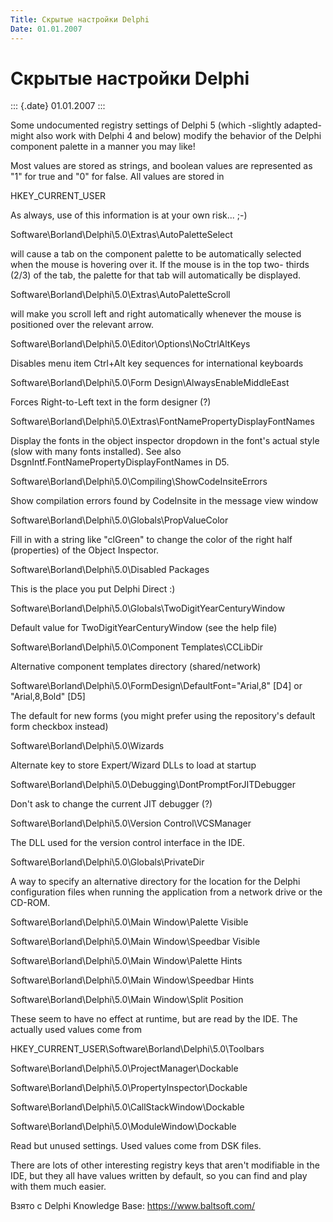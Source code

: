 ```yaml
---
Title: Скрытые настройки Delphi
Date: 01.01.2007
---
```



Скрытые настройки Delphi
========================

::: {.date}
01.01.2007
:::

Some undocumented registry settings of Delphi 5 (which -slightly
adapted- might also work with Delphi 4 and below) modify the behavior of
the Delphi component palette in a manner you may like!

Most values are stored as strings, and boolean values are represented as
"1" for true and "0" for false. All values are stored in

HKEY\_CURRENT\_USER

As always, use of this information is at your own risk... ;-)

Software\\Borland\\Delphi\\5.0\\Extras\\AutoPaletteSelect

will cause a tab on the component palette to be automatically selected
when the mouse is hovering over it. If the mouse is in the top two-
thirds (2/3) of the tab, the palette for that tab will automatically be
displayed.

Software\\Borland\\Delphi\\5.0\\Extras\\AutoPaletteScroll

will make you scroll left and right automatically whenever the mouse is
positioned over the relevant arrow.

Software\\Borland\\Delphi\\5.0\\Editor\\Options\\NoCtrlAltKeys

Disables menu item Ctrl+Alt key sequences for international keyboards

Software\\Borland\\Delphi\\5.0\\Form Design\\AlwaysEnableMiddleEast

Forces Right-to-Left text in the form designer (?)

Software\\Borland\\Delphi\\5.0\\Extras\\FontNamePropertyDisplayFontNames

Display the fonts in the object inspector dropdown in the font\'s actual
style (slow with many fonts installed). See also
DsgnIntf.FontNamePropertyDisplayFontNames in D5.

Software\\Borland\\Delphi\\5.0\\Compiling\\ShowCodeInsiteErrors

Show compilation errors found by CodeInsite in the message view window

Software\\Borland\\Delphi\\5.0\\Globals\\PropValueColor

Fill in with a string like "clGreen" to change the color of the right
half (properties) of the Object Inspector.

Software\\Borland\\Delphi\\5.0\\Disabled Packages

This is the place you put Delphi Direct :)

Software\\Borland\\Delphi\\5.0\\Globals\\TwoDigitYearCenturyWindow

Default value for TwoDigitYearCenturyWindow (see the help file)

Software\\Borland\\Delphi\\5.0\\Component Templates\\CCLibDir

Alternative component templates directory (shared/network)

Software\\Borland\\Delphi\\5.0\\FormDesign\\DefaultFont="Arial,8"
\[D4\] or "Arial,8,Bold" \[D5\]

The default for new forms (you might prefer using the repository\'s
default form checkbox instead)

Software\\Borland\\Delphi\\5.0\\Wizards

Alternate key to store Expert/Wizard DLLs to load at startup

Software\\Borland\\Delphi\\5.0\\Debugging\\DontPromptForJITDebugger

Don\'t ask to change the current JIT debugger (?)

Software\\Borland\\Delphi\\5.0\\Version Control\\VCSManager

The DLL used for the version control interface in the IDE.

Software\\Borland\\Delphi\\5.0\\Globals\\PrivateDir

A way to specify an alternative directory for the location for the
Delphi configuration files when running the application from a network
drive or the CD-ROM.

Software\\Borland\\Delphi\\5.0\\Main Window\\Palette Visible

Software\\Borland\\Delphi\\5.0\\Main Window\\Speedbar Visible

Software\\Borland\\Delphi\\5.0\\Main Window\\Palette Hints

Software\\Borland\\Delphi\\5.0\\Main Window\\Speedbar Hints

Software\\Borland\\Delphi\\5.0\\Main Window\\Split Position

These seem to have no effect at runtime, but are read by the IDE. The
actually used values come from

HKEY\_CURRENT\_USER\\Software\\Borland\\Delphi\\5.0\\Toolbars

Software\\Borland\\Delphi\\5.0\\ProjectManager\\Dockable

Software\\Borland\\Delphi\\5.0\\PropertyInspector\\Dockable

Software\\Borland\\Delphi\\5.0\\CallStackWindow\\Dockable

Software\\Borland\\Delphi\\5.0\\ModuleWindow\\Dockable

Read but unused settings. Used values come from DSK files.

There are lots of other interesting registry keys that aren\'t
modifiable in the IDE, but they all have values written by default, so
you can find and play with them much easier.

Взято с Delphi Knowledge Base: <https://www.baltsoft.com/>
